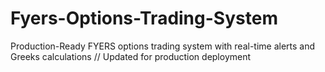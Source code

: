 # Fyers-Options-Trading-System
Production-Ready FYERS options trading system with real-time alerts and Greeks calculations
// Updated for production deployment
